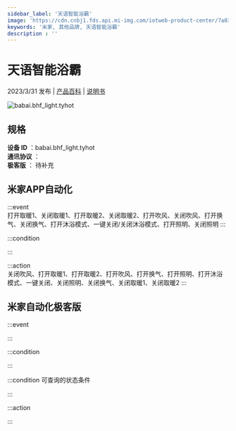 ```yaml
---
sidebar_label: '天语智能浴霸'
image: 'https://cdn.cnbj1.fds.api.mi-img.com/iotweb-product-center/7a03aa4797a1150985b6e56242d54ff9_1676625902346.png?GalaxyAccessKeyId=AKVGLQWBOVIRQ3XLEW&Expires=9223372036854775807&Signature=LngUuAqhOfd5FmMJRiel0I2vswo='
keywords: '米家, 其他品牌, 天语智能浴霸'
description : ''
---
```

# 天语智能浴霸

2023/3/31 发布 | [产品百科](https://home.mi.com/webapp/content/baike/product/index.html?model=babai.bhf_light.tyhot/) | [说明书](https://home.mi.com/views/introduction.html?model=babai.bhf_light.tyhot&region=cn)

![babai.bhf_light.tyhot](https://cdn.cnbj1.fds.api.mi-img.com/iotweb-product-center/7a03aa4797a1150985b6e56242d54ff9_1676625902346.png?GalaxyAccessKeyId=AKVGLQWBOVIRQ3XLEW&Expires=9223372036854775807&Signature=LngUuAqhOfd5FmMJRiel0I2vswo=)

## 规格  
> 
**设备 ID** ：babai.bhf_light.tyhot  
**通讯协议** ：  
**极客版**  ： 待补充 


## 米家APP自动化  

:::event  
打开取暖1、关闭取暖1、打开取暖2、关闭取暖2、打开吹风、关闭吹风、打开换气、关闭换气、打开沐浴模式、一键关闭/关闭沐浴模式、打开照明、关闭照明
:::

:::condition  

:::

:::action   
关闭吹风、打开取暖1、打开取暖2、打开吹风、打开换气、打开照明、打开沐浴模式、一键关闭、关闭照明、关闭换气、关闭取暖1、关闭取暖2
:::

## 米家自动化极客版  

:::event  

:::

:::condition  

:::

:::condition 可查询的状态条件  

:::

:::action  

:::

        
